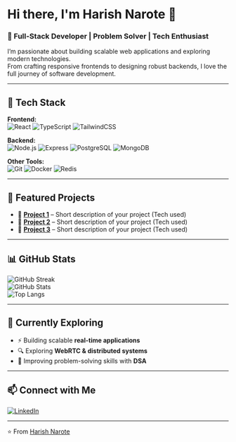# Hi there, I'm Harish Narote 👋  

### 🚀 Full-Stack Developer | Problem Solver | Tech Enthusiast  

I’m passionate about building scalable web applications and exploring modern technologies.  
From crafting responsive frontends to designing robust backends, I love the full journey of software development.  

---

## 🔧 Tech Stack  

**Frontend:**  
![React](https://img.shields.io/badge/-React-61DAFB?style=flat&logo=react&logoColor=000)  ![TypeScript](https://img.shields.io/badge/-TypeScript-3178C6?style=flat&logo=typescript&logoColor=fff)  ![TailwindCSS](https://img.shields.io/badge/-TailwindCSS-38B2AC?style=flat&logo=tailwind-css&logoColor=fff)  

**Backend:**  
![Node.js](https://img.shields.io/badge/-Node.js-339933?style=flat&logo=node.js&logoColor=fff)  ![Express](https://img.shields.io/badge/-Express-000000?style=flat&logo=express&logoColor=fff)  ![PostgreSQL](https://img.shields.io/badge/-PostgreSQL-336791?style=flat&logo=postgresql&logoColor=fff)  ![MongoDB](https://img.shields.io/badge/-MongoDB-47A248?style=flat&logo=mongodb&logoColor=fff)  

**Other Tools:**  
![Git](https://img.shields.io/badge/-Git-F05032?style=flat&logo=git&logoColor=fff)  ![Docker](https://img.shields.io/badge/-Docker-2496ED?style=flat&logo=docker&logoColor=fff)  ![Redis](https://img.shields.io/badge/-Redis-DC382D?style=flat&logo=redis&logoColor=fff)  

---

## 📌 Featured Projects  

- 🔗 [**Project 1**](#) – Short description of your project (Tech used)  
- 🔗 [**Project 2**](#) – Short description of your project (Tech used)  
- 🔗 [**Project 3**](#) – Short description of your project (Tech used)  

---

## 📊 GitHub Stats  

![GitHub Streak](https://streak-stats.demolab.com?user=Harish-Naruto&theme=tokyonight&hide_border=true)  
![GitHub Stats](https://github-readme-stats.vercel.app/api?username=Harish-Naruto&show_icons=true&theme=tokyonight&hide_border=true)  
![Top Langs](https://github-readme-stats.vercel.app/api/top-langs/?username=Harish-Naruto&layout=compact&theme=tokyonight&hide_border=true)  

---

## 🌱 Currently Exploring  

- ⚡ Building scalable **real-time applications**  
- 🔍 Exploring **WebRTC & distributed systems**  
- 🎯 Improving problem-solving skills with **DSA**  

---

## 📫 Connect with Me  

[![LinkedIn](https://img.shields.io/badge/-LinkedIn-0077B5?style=flat&logo=linkedin&logoColor=fff)]([https://linkedin.com/in/yourprofile](https://www.linkedin.com/in/harish-narote-600717339/))  

---

⭐️ From [Harish Narote](https://github.com/Harish-Naruto)
